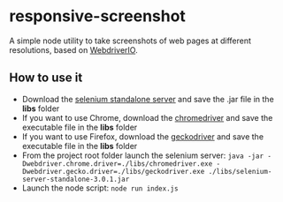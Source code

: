 # responsive-screenshot
A simple node utility to take screenshots of web pages at different resolutions, based on [WebdriverIO](http://webdriver.io/).

## How to use it
- Download the [selenium standalone server](http://www.seleniumhq.org/download/) and save the .jar file in the **libs** folder
- If you want to use Chrome, download the [chromedriver](https://sites.google.com/a/chromium.org/chromedriver/downloads) and save the executable file in the **libs** folder
- If you want to use Firefox, download the [geckodriver](https://github.com/mozilla/geckodriver/releases) and save the executable file in the **libs** folder
- From the project root folder launch the selenium server:
`java -jar -Dwebdriver.chrome.driver=./libs/chromedriver.exe -Dwebdriver.gecko.driver=./libs/geckodriver.exe ./libs/selenium-server-standalone-3.0.1.jar`
- Launch the node script: `node run index.js`
